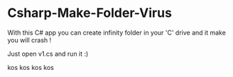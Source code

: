 # Csharp-Make-Folder-Virus
With this C# app you can create infinity folder in your 'C' drive and it make you will crash !

Just open v1.cs and run it :)


kos kos kos kos 
